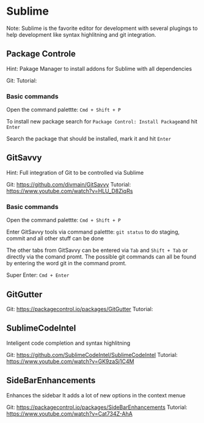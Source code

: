 # Sublime 

Note: Sublime is the favorite editor for development with several plugings to help development like syntax highlitning and git integration.

## Package Controle
Hint: Pakage Manager to install addons for Sublime with all dependencies

Git:
Tutorial:

### Basic commands

Open the command palettte: `Cmd + Shift + P`

To install new package search for `Package Control: Install Package`and hit `Enter`

Search the package that should be installed, mark it and hit `Enter`

## GitSavvy
Hint: Full integration of Git to be controlled via Sublime


Git: https://github.com/divmain/GitSavvy
Tutorial: https://www.youtube.com/watch?v=HLU_D8ZiqRs

### Basic commands

Open the command palettte: `Cmd + Shift + P`

Enter GitSavvy tools via command palettte: `git status` to do staging, commit and all other stuff can be done

The other tabs from GitSavvy can be entered via `Tab` and `Shift + Tab` or directly via the comand promt. The possible git commands can all be found by entering the word git in the command promt.

Super Enter: `Cmd + Enter`

## GitGutter
Git: https://packagecontrol.io/packages/GitGutter
Tutorial:


## SublimeCodeIntel
Inteligent code completion and syntax highlitning

Git: https://github.com/SublimeCodeIntel/SublimeCodeIntel
Tutorial: https://www.youtube.com/watch?v=GK9zaSj1C4M


## SideBarEnhancements
Enhances the sidebar
It adds a lot of new options in the context menue

Git: https://packagecontrol.io/packages/SideBarEnhancements
Tutorial: https://www.youtube.com/watch?v=Cat734Z-AhA


